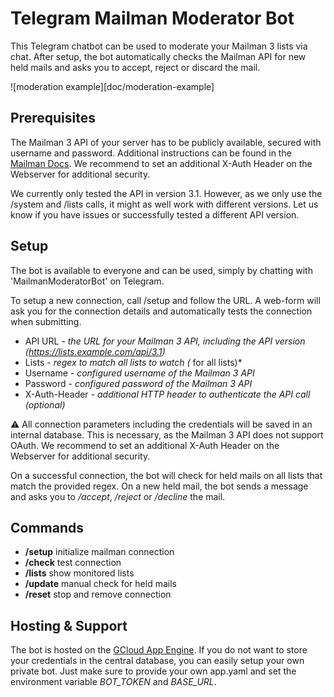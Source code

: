 # Telegram Mailman Moderator Bot

This Telegram chatbot can be used to moderate your Mailman 3 lists via chat.
After setup, the bot automatically checks the Mailman API for new held mails and asks you to accept, reject or discard the mail.

![moderation example][doc/moderation-example]

## Prerequisites
The Mailman 3 API of your server has to be publicly available, secured with username and password.
Additional instructions can be found in the [Mailman Docs](https://docs.mailman3.org/projects/mailman/en/latest/src/mailman/rest/docs/rest.html).
We recommend to set an additional X-Auth Header on the Webserver for additional security.

We currently only tested the API in version 3.1. However, as we only use the /system and /lists calls, it might as well work with different versions.
Let us know if you have issues or successfully tested a different API version.

## Setup
The bot is available to everyone and can be used, simply by chatting with 'MailmanModeratorBot' on Telegram.

To setup a new connection, call /setup and follow the URL.
A web-form will ask you for the connection details and automatically tests the connection when submitting.

- API URL - *the URL for your Mailman 3 API, including the API version (https://lists.example.com/api/3.1)*
- Lists - *regex to match all lists to watch (* for all lists)*
- Username - *configured username of the Mailman 3 API*
- Password - *configured password of the Mailman 3 API*
- X-Auth-Header - *additional HTTP header to authenticate the API call (optional)*

⚠️ All connection parameters including the credentials will be saved in an internal database. This is necessary, as the Mailman 3 API does not support OAuth. We recommend to set an additional X-Auth Header on the Webserver for additional security.

On a successful connection, the bot will check for held mails on all lists that match the provided regex. On a new held mail, the bot sends a message and asks you to */accept*, */reject* or */decline* the mail.

## Commands
- **/setup** initialize mailman connection
- **/check** test connection
- **/lists** show monitored lists
- **/update** manual check for held mails
- **/reset** stop and remove connection

## Hosting & Support
The bot is hosted on the [GCloud App Engine](https://cloud.google.com/appengine).
If you do not want to store your credentials in the central database, you can easily setup your own private bot. Just make sure to provide your own app.yaml and set the environment variable *BOT_TOKEN* and *BASE_URL*.

